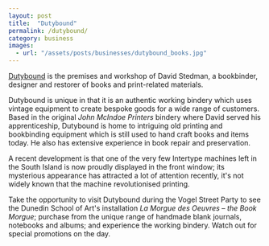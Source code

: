 ```yaml
---
layout: post
title:  "Dutybound"
permalink: /dutybound/
category: business
images: 
  - url: "/assets/posts/businesses/dutybound_books.jpg"
---
```


[Dutybound](http://dutybounddunedin.wordpress.com) is the premises and workshop of David Stedman, a bookbinder, designer and restorer of books and print-related materials.

Dutybound is unique in that it is an authentic working bindery which uses vintage equipment to create bespoke goods for a wide range of customers. Based in the original _John McIndoe Printers_ bindery where David served his apprenticeship, Dutybound is home to intriguing old printing and bookbinding equipment which is still used to hand craft books and items today. He also has extensive experience in book repair and preservation.

A recent development is that one of the very few Intertype machines left in the South Island is now proudly displayed in the front window; its mysterious appearance has attracted a lot of attention recently, it's not widely known that the machine revolutionised printing.

Take the opportunity to visit Dutybound during the Vogel Street Party to see the Dunedin School of Art's installation _La Morgue des Oeuvres_ – _the Book Morgue_; purchase from the unique range of handmade blank journals, notebooks and albums; and experience the working bindery. Watch out for special promotions on the day.